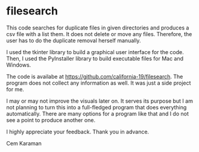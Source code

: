 # filesearch
This code searches for duplicate files in given directories and produces a csv file with a list them.
It does not delete or move any files. Therefore, the user has to do the duplicate removal herself manually.

I used the tkinter library to build a graphical user interface for the code. Then, I used the PyInstaller library
to build executable files for Mac and Windows.

The code is availabe at https://github.com/california-19/filesearch. The program does not collect any information
as well. It was just a side project for me.

I may or may not improve the visuals later on. It serves its purpose but I am not planning to turn this into a full-fledged
program that does everything automatically. There are many options for a program like that and I do not see a point to
produce another one. 

I highly appreciate your feedback. Thank you in advance.

Cem Karaman